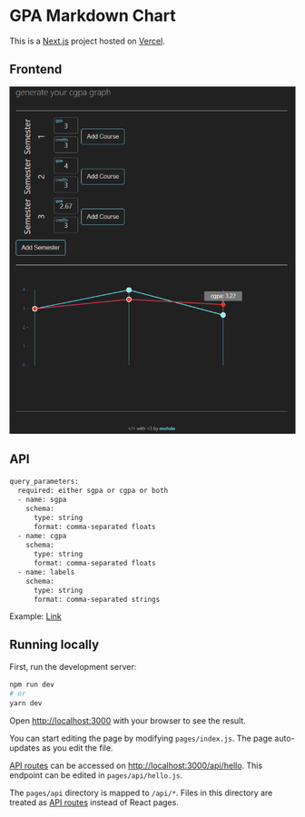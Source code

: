 # GPA Markdown Chart
This is a [Next.js](https://nextjs.org/) project hosted on [Vercel](https://vercel.com).

## Frontend
![screenshot](/public/Screenshot-2022-01-24.png?raw=true)

## API
```
query_parameters:
  required: either sgpa or cgpa or both
  - name: sgpa
    schema:
      type: string
      format: comma-separated floats
  - name: cgpa
    schema:
      type: string
      format: comma-separated floats
  - name: labels
    schema:
      type: string
      format: comma-separated strings
```
Example: [Link](https://gpa-md.vercel.app/api?sgpa=3.39%2C4%2C3.82%2C3.69%2C2.96&cgpa=3.39%2C3.48%2C3.64%2C3.79%2C3.52&labels=Fall%2019%2CSpring%2020%2CFall%2020%2CSpring%2021%2CFall%2021)

## Running locally
First, run the development server:

```bash
npm run dev
# or
yarn dev
```

Open [http://localhost:3000](http://localhost:3000) with your browser to see the result.

You can start editing the page by modifying `pages/index.js`. The page auto-updates as you edit the file.

[API routes](https://nextjs.org/docs/api-routes/introduction) can be accessed on [http://localhost:3000/api/hello](http://localhost:3000/api/hello). This endpoint can be edited in `pages/api/hello.js`.

The `pages/api` directory is mapped to `/api/*`. Files in this directory are treated as [API routes](https://nextjs.org/docs/api-routes/introduction) instead of React pages.
